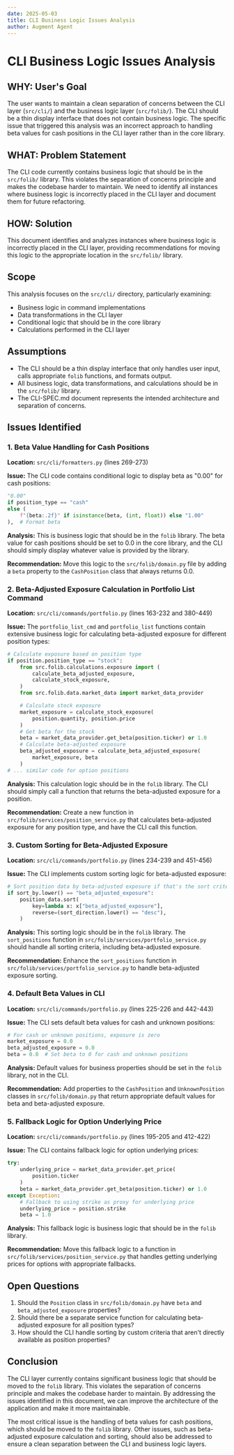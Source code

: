 ```yaml
---
date: 2025-05-03
title: CLI Business Logic Issues Analysis
author: Augment Agent
---
```


# CLI Business Logic Issues Analysis

## WHY: User's Goal

The user wants to maintain a clean separation of concerns between the CLI layer (`src/cli/`) and the business logic layer (`src/folib/`). The CLI should be a thin display interface that does not contain business logic. The specific issue that triggered this analysis was an incorrect approach to handling beta values for cash positions in the CLI layer rather than in the core library.

## WHAT: Problem Statement

The CLI code currently contains business logic that should be in the `src/folib/` library. This violates the separation of concerns principle and makes the codebase harder to maintain. We need to identify all instances where business logic is incorrectly placed in the CLI layer and document them for future refactoring.

## HOW: Solution

This document identifies and analyzes instances where business logic is incorrectly placed in the CLI layer, providing recommendations for moving this logic to the appropriate location in the `src/folib/` library.

## Scope

This analysis focuses on the `src/cli/` directory, particularly examining:
- Business logic in command implementations
- Data transformations in the CLI layer
- Conditional logic that should be in the core library
- Calculations performed in the CLI layer

## Assumptions

- The CLI should be a thin display interface that only handles user input, calls appropriate `folib` functions, and formats output.
- All business logic, data transformations, and calculations should be in the `src/folib/` library.
- The CLI-SPEC.md document represents the intended architecture and separation of concerns.

## Issues Identified

### 1. Beta Value Handling for Cash Positions

**Location:** `src/cli/formatters.py` (lines 269-273)

**Issue:** The CLI code contains conditional logic to display beta as "0.00" for cash positions:

```python
"0.00"
if position_type == "cash"
else (
    f"{beta:.2f}" if isinstance(beta, (int, float)) else "1.00"
),  # Format beta
```

**Analysis:** This is business logic that should be in the `folib` library. The beta value for cash positions should be set to 0.0 in the core library, and the CLI should simply display whatever value is provided by the library.

**Recommendation:** Move this logic to the `src/folib/domain.py` file by adding a `beta` property to the `CashPosition` class that always returns 0.0.

### 2. Beta-Adjusted Exposure Calculation in Portfolio List Command

**Location:** `src/cli/commands/portfolio.py` (lines 163-232 and 380-449)

**Issue:** The `portfolio_list_cmd` and `portfolio_list` functions contain extensive business logic for calculating beta-adjusted exposure for different position types:

```python
# Calculate exposure based on position type
if position.position_type == "stock":
    from src.folib.calculations.exposure import (
        calculate_beta_adjusted_exposure,
        calculate_stock_exposure,
    )
    from src.folib.data.market_data import market_data_provider

    # Calculate stock exposure
    market_exposure = calculate_stock_exposure(
        position.quantity, position.price
    )
    # Get beta for the stock
    beta = market_data_provider.get_beta(position.ticker) or 1.0
    # Calculate beta-adjusted exposure
    beta_adjusted_exposure = calculate_beta_adjusted_exposure(
        market_exposure, beta
    )
# ... similar code for option positions
```

**Analysis:** This calculation logic should be in the `folib` library. The CLI should simply call a function that returns the beta-adjusted exposure for a position.

**Recommendation:** Create a new function in `src/folib/services/position_service.py` that calculates beta-adjusted exposure for any position type, and have the CLI call this function.

### 3. Custom Sorting for Beta-Adjusted Exposure

**Location:** `src/cli/commands/portfolio.py` (lines 234-239 and 451-456)

**Issue:** The CLI implements custom sorting logic for beta-adjusted exposure:

```python
# Sort position data by beta-adjusted exposure if that's the sort criteria
if sort_by.lower() == "beta_adjusted_exposure":
    position_data.sort(
        key=lambda x: x["beta_adjusted_exposure"],
        reverse=(sort_direction.lower() == "desc"),
    )
```

**Analysis:** This sorting logic should be in the `folib` library. The `sort_positions` function in `src/folib/services/portfolio_service.py` should handle all sorting criteria, including beta-adjusted exposure.

**Recommendation:** Enhance the `sort_positions` function in `src/folib/services/portfolio_service.py` to handle beta-adjusted exposure sorting.

### 4. Default Beta Values in CLI

**Location:** `src/cli/commands/portfolio.py` (lines 225-226 and 442-443)

**Issue:** The CLI sets default beta values for cash and unknown positions:

```python
# For cash or unknown positions, exposure is zero
market_exposure = 0.0
beta_adjusted_exposure = 0.0
beta = 0.0  # Set beta to 0 for cash and unknown positions
```

**Analysis:** Default values for business properties should be set in the `folib` library, not in the CLI.

**Recommendation:** Add properties to the `CashPosition` and `UnknownPosition` classes in `src/folib/domain.py` that return appropriate default values for beta and beta-adjusted exposure.

### 5. Fallback Logic for Option Underlying Price

**Location:** `src/cli/commands/portfolio.py` (lines 195-205 and 412-422)

**Issue:** The CLI contains fallback logic for option underlying prices:

```python
try:
    underlying_price = market_data_provider.get_price(
        position.ticker
    )
    beta = market_data_provider.get_beta(position.ticker) or 1.0
except Exception:
    # Fallback to using strike as proxy for underlying price
    underlying_price = position.strike
    beta = 1.0
```

**Analysis:** This fallback logic is business logic that should be in the `folib` library.

**Recommendation:** Move this fallback logic to a function in `src/folib/services/position_service.py` that handles getting underlying prices for options with appropriate fallbacks.

## Open Questions

1. Should the `Position` class in `src/folib/domain.py` have `beta` and `beta_adjusted_exposure` properties?
2. Should there be a separate service function for calculating beta-adjusted exposure for all position types?
3. How should the CLI handle sorting by custom criteria that aren't directly available as position properties?

## Conclusion

The CLI layer currently contains significant business logic that should be moved to the `folib` library. This violates the separation of concerns principle and makes the codebase harder to maintain. By addressing the issues identified in this document, we can improve the architecture of the application and make it more maintainable.

The most critical issue is the handling of beta values for cash positions, which should be moved to the `folib` library. Other issues, such as beta-adjusted exposure calculation and sorting, should also be addressed to ensure a clean separation between the CLI and business logic layers.

